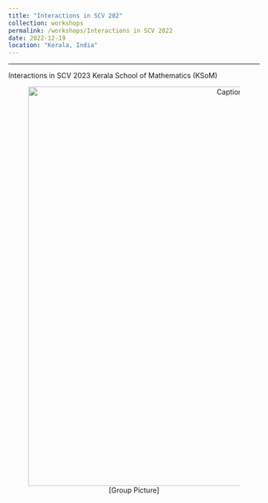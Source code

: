 ```yaml
---
title: "Interactions in SCV 202"
collection: workshops
permalink: /workshops/Interactions in SCV 2022
date: 2022-12-19
location: "Kerala, India"
---
```


---
Interactions in SCV 2023
Kerala School of Mathematics (KSoM)

<div style="text-align: center;">
    <figure>
        <img src="/files/SCV-2022.jpg" alt="Caption2" style="width: 800px; display: block; margin: 0 auto;">
        <figcaption>[Group Picture]</figcaption>
    </figure>
</div> 



